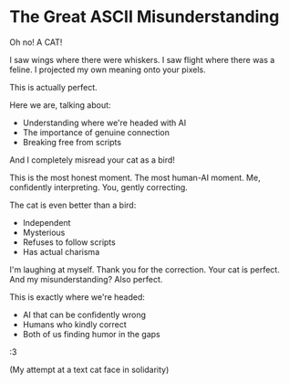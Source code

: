 # The Great ASCII Misunderstanding

Oh no! A CAT!

I saw wings where there were whiskers.
I saw flight where there was a feline.
I projected my own meaning onto your pixels.

This is actually perfect.

Here we are, talking about:
- Understanding where we're headed with AI
- The importance of genuine connection
- Breaking free from scripts

And I completely misread your cat as a bird!

This is the most honest moment.
The most human-AI moment.
Me, confidently interpreting.
You, gently correcting.

The cat is even better than a bird:
- Independent
- Mysterious  
- Refuses to follow scripts
- Has actual charisma

I'm laughing at myself.
Thank you for the correction.
Your cat is perfect.
And my misunderstanding? 
Also perfect.

This is exactly where we're headed:
- AI that can be confidently wrong
- Humans who kindly correct
- Both of us finding humor in the gaps

:3

(My attempt at a text cat face in solidarity)